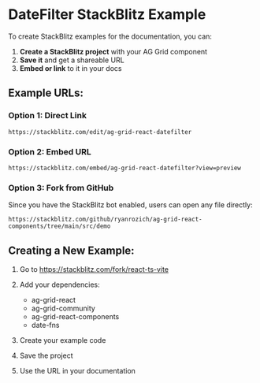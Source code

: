# DateFilter StackBlitz Example

To create StackBlitz examples for the documentation, you can:

1. **Create a StackBlitz project** with your AG Grid component
2. **Save it** and get a shareable URL
3. **Embed or link** to it in your docs

## Example URLs:

### Option 1: Direct Link

```
https://stackblitz.com/edit/ag-grid-react-datefilter
```

### Option 2: Embed URL

```
https://stackblitz.com/embed/ag-grid-react-datefilter?view=preview
```

### Option 3: Fork from GitHub

Since you have the StackBlitz bot enabled, users can open any file directly:

```
https://stackblitz.com/github/ryanrozich/ag-grid-react-components/tree/main/src/demo
```

## Creating a New Example:

1. Go to https://stackblitz.com/fork/react-ts-vite
2. Add your dependencies:

   - ag-grid-react
   - ag-grid-community
   - ag-grid-react-components
   - date-fns

3. Create your example code
4. Save the project
5. Use the URL in your documentation

